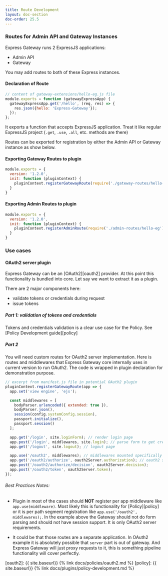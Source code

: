 ```yaml
---
title: Route Development
layout: doc-section
doc-order: 25.5
---
```


### Routes for Admin API and Gateway Instances
Express Gateway runs 2 ExpressJS applications:
- Admin API
- Gateway

You may add routes to both of these Express instances.

#### Declaration of Route
```js
// content of gateway-extensions/hello-eg.js file
module.exports = function (gatewayExpressApp) {
  gatewayExpressApp.get('/hello', (req, res) => {
    res.json({hello: 'Express-Gateway'});
  });
};
```
It exports a function that accepts ExpressJS application.
Treat it like regular ExpressJS project (`.get`, `.use`, `.all`, etc. methods are there)

Routes can be exported for registration by either the Admin API or Gateway instance as show below.

#### Exporting Gateway Routes to plugin

```js
module.exports = {
  version: '1.2.0',
  init: function (pluginContext) {
    pluginContext.registerGatewayRoute(require('./gateway-routes/hello-eg'));
  }
}
```
#### Exporting Admin Routes to plugin

```js
module.exports = {
  version: '1.2.0',
  init: function (pluginContext) {
    pluginContext.registerAdminRoute(require('./admin-routes/hello-eg'));
  }
}
```

### Use cases

#### OAuth2 server plugin
Express Gateway can be an [OAuth2][oauth2] provider.
At this point this functionality is bundled into core.
Let say we want to extract it as a plugin.

There are 2 major components here:
- validate tokens or credentials during request
- issue tokens

##### Part 1: validation of tokens and credentials
Tokens and credentials validation is a clear use case for the Policy.
See [Policy Development guide][policy]

##### Part 2
You will need custom routes for OAuth2 server implementation.
Here is routes and middlewares that Express Gateway core internally uses in current version to run OAuth2.
The code is wrapped in plugin declaration for demonstration purpose.

```js
// excerpt from manifest.js file in potential OAuth2 plugin
pluginContext.registerGatewayRoute(app => {
  app.set('view engine', 'ejs');

  const middlewares = [
    bodyParser.urlencoded({ extended: true }),
    bodyParser.json(),
    session(config.systemConfig.session),
    passport.initialize(),
    passport.session()
  ];

  app.get('/login', site.loginForm); // render login page
  app.post('/login', middlewares, site.login); // parse form to get credentials
  app.get('/logout', site.logout); // logout page

  app.use('/oauth2', middlewares); // middlewares mounted specifically for "/oauth2" routes
  app.get('/oauth2/authorize', oauth2Server.authorization); // oauth2 server specific handlers
  app.post('/oauth2/authorize/decision', oauth2Server.decision);
  app.post('/oauth2/token', oauth2Server.token);
});

```
###### Best Practices Notes:

- Plugin in most of the cases should **NOT** register per app middleware like `app.use(middleware)`. Most likely this is
functionality for [Policy][policy] or it is per path segment registration like `app.use('/oauth2', middlewares);`.
In the example above the Gateway should not do form parsing and should not have session support. It is only OAuth2
server requirements.

- It could be that those routes are a separate application. In OAuth2 example it is absolutely possible that `server`
part is out of gateway. And Express Gateway will just proxy requests to it, this is something pipeline functionality
will cover perfectly.

[oauth2]: {{ site.baseurl}} {% link docs/policies/oauth2.md %}
[policy]: {{ site.baseurl}} {% link docs/plugins/policy-development.md %}